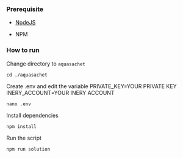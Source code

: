 ### Prerequisite

- [NodeJS](https://nodejs.org/en/)

- NPM



### How to run

Change directory to ```aquasachet```

```shell
cd ./aquasachet
```

Create .env and edit the variable
PRIVATE_KEY=YOUR PRIVATE KEY
INERY_ACCOUNT=YOUR INERY ACCOUNT

```shell
nano .env
```

Install dependencies

```shell
npm install
```

Run the script

```
npm run solution
```
